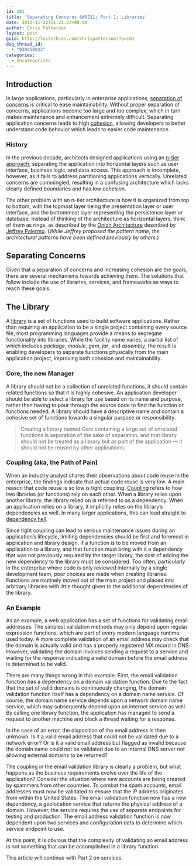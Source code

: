 ```yaml
---
id: 101
title: 'Separating Concerns &#8211; Part 1: Libraries'
date: 2012-11-22T11:21:23+00:00
author: Chris Patterson
layout: post
guid: http://lostechies.com/chrispatterson/?p=101
dsq_thread_id:
  - "939458023"
categories:
  - Uncategorized
---
```

## Introduction

In large applications, particularly in enterprise applications, [separation of concerns](http://en.wikipedia.org/wiki/Separation_of_concerns) is critical to ease maintainability. Without proper separation of concerns, applications become too large and too complex, which in turn makes maintenance and enhancement extremely difficult. Separating application concerns leads to high [cohesion](http://en.wikipedia.org/wiki/Cohesion_%28computer_science%29), allowing developers to better understand code behavior which leads to easier code maintenance.

### History

In the previous decade, architects designed applications using an [n-tier approach](http://en.wikipedia.org/wiki/Multitier_architecture), separating the application into horizontal layers such as user interface, business logic, and data access. This approach is incomplete, however, as it fails to address partitioning applications vertically. Unrelated concerns are commingled, resulting in a confusing architecture which lacks clearly defined boundaries and has low cohesion.

The other problem with an n-tier architecture is how it is organized from top to bottom, with the topmost layer being the presentation layer or user interface, and the bottommost layer representing the persistence layer or database. Instead of thinking of the architecture as horizontal layers, think of them as rings, as described by the [Onion Architecture](http://jeffreypalermo.com/blog/the-onion-architecture-part-1/) described by [Jeffrey Palermo](http://jeffreypalermo.com/). (_While Jeffrey proposed the pattern name, the architectural patterns have been defined previously by others._)

## Separating Concerns

Given that a separation of concerns and increasing cohesion are the goals, there are several mechanisms towards achieving them. The solutions that follow include the use of libraries, services, and frameworks as ways to reach these goals.

## The Library

A [library](http://en.wikipedia.org/wiki/Library_%28computing%29) is a set of functions used to build software applications. Rather than requiring an application to be a single project containing every source file, most programming languages provide a means to segregate functionality into libraries. While the facility name varies, a partial list of which includes _package_, _module_, _gem_, _jar_, and _assembly_, the result is enabling developers to separate functions physically from the main application project, improving both cohesion and maintainability.

### Core, the new Manager

A library should not be a collection of unrelated functions, it should contain related functions so that it is highly cohesive. An application developer should be able to select a library for use based on its name and purpose, rather than having to pour through the source code to find the function or functions needed. A library should have a descriptive name and contain a cohesive set of functions towards a singular purpose or responsibility.

> Creating a library named _Core_ containing a large set of unrelated functions is separation of the sake of separation, and that library should not be treated as a library but as part of the application — it should not be reused by other applications.

### Coupling (aka, the Path of Pain)

When an industry analyst shares their observations about code reuse in the enterprise, the findings indicate that actual code reuse is very low. A main reason that code reuse is so low is tight coupling. [Coupling](http://en.wikipedia.org/wiki/Coupling_%28computer_science%29) refers to how two libraries (or functions) rely on each other. When a library relies upon another library, the library relied on is referred to as a dependency. When an application relies on a library, it implicitly relies on the library’s dependencies as well. In many larger applications, this can lead straight to [dependency hell](http://en.wikipedia.org/wiki/Dependency_hell).

Since tight coupling can lead to serious maintenance issues during an application’s lifecycle, limiting dependencies should be first and foremost in application and library design. If a function is to be moved from an application to a library, and that function must bring with it a dependency that was not previously required by the target library, the cost of adding the new dependency to the library must be considered. Too often, particularly in the enterprise where code is only reviewed internally by a single development team, poor choices are made when creating libraries. Functions are routinely moved out of the main project and placed into arbitrary libraries with little thought given to the additional dependencies of the library.

### An Example

As an example, a web application has a set of functions for validating email addresses. The simplest validation methods may only depend upon regular expression functions, which are part of every modern language runtime used today. A more complete validation of an email address may check that the domain is actually valid and has a properly registered MX record in DNS. However, validating the domain involves sending a request to a service and waiting for the response indicating a valid domain before the email address is determined to be valid.

There are many things wrong in this example. First, the email validation function has a dependency on a domain validation function. Due to the fact that the set of valid domains is continuously changing, the domain validation function itself has a dependency on a domain name service. Of course, the domain name service depends upon a network domain name service, which may subsequently depend upon an internet service as well. By calling one library function, the application has managed to send a request to another machine and block a thread waiting for a response.

In the case of an error, the disposition of the email address is then unknown. Is it a valid email address that could not be validated due to a network error? Or is it a valid email address but flagged as invalid because the domain name could not be validated due to an internal DNS server not allowing external domains to be returned?

The coupling in the email validation library is clearly a problem, but what happens as the business requirements evolve over the life of the application? Consider the situation where new accounts are being created by spammers from other countries. To combat the spam accounts, email addresses must now be validated to ensure that the IP address originates from within the United States. The email validation function now has a new dependency, a geolocation service that returns the physical address of a domain. However, the service requires the use of separate endpoints for testing and production. The email address validation function is now dependent upon two services and configuration data to determine which service endpoint to use.

At this point, it is obvious that the complexity of validating an email address is not something that can be accomplished in a library function.

This article will continue with Part 2 on services.